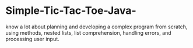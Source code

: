 # Simple-Tic-Tac-Toe-Java-
 know a lot about planning and developing a complex program from scratch, using methods, nested lists, list comprehension, handling errors, and processing user input.
